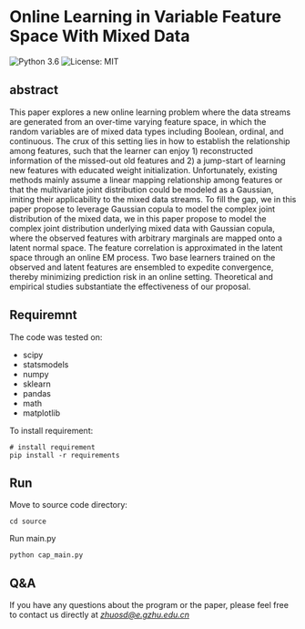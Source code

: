 # Online Learning in Variable Feature Space With Mixed Data

![Python 3.6](https://img.shields.io/badge/python-3.6-green.svg)
![License: MIT](https://img.shields.io/badge/License-MIT-green.svg)

## abstract
This paper explores a new online learning problem where the data streams are generated from an over-time varying feature space, in which the random variables are of mixed data types including Boolean, ordinal, and continuous. The crux of this setting lies in how to establish the relationship among features, such that the learner can enjoy 1) reconstructed information of the missed-out old features and 2) a jump-start of learning new features with educated weight initialization.  Unfortunately, existing methods mainly assume a linear mapping relationship among features or that the multivariate joint distribution could be modeled as a Gaussian, imiting their applicability to the mixed data streams. To fill the gap, we in this paper propose to leverage Gaussian copula to model the complex joint distribution of the mixed data, we in this paper propose to model the complex joint distribution underlying mixed data with Gaussian copula, where the observed features with arbitrary marginals are mapped onto a latent normal space. The feature correlation is approximated in the latent space through an online EM process. Two base learners trained on the observed and latent features are ensembled to expedite convergence, thereby minimizing prediction risk in an online setting. Theoretical and empirical studies substantiate the effectiveness of our proposal.

## Requiremnt

The code was tested on:

- scipy
- statsmodels
- numpy
- sklearn
- pandas
- math
- matplotlib

To install requirement:
```
# install requirement
pip install -r requirements
```

## Run
Move to source code directory:
```
cd source
```
Run main.py 
```
python cap_main.py 
```
## Q&A
If you have any questions about the program or the paper, please feel free to contact us directly at *zhuosd@e.gzhu.edu.cn*
